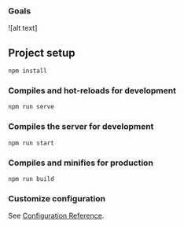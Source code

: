 ### Goals

![alt text]

## Project setup
```
npm install
```

### Compiles and hot-reloads for development
```
npm run serve 
```

### Compiles the server for development
```
npm run start
```

### Compiles and minifies for production
```
npm run build
```

### Customize configuration
See [Configuration Reference](https://cli.vuejs.org/config/).
